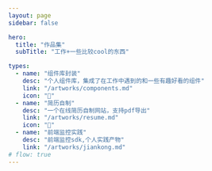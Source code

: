 ```yaml
---
layout: page
sidebar: false

hero:
  title: "作品集"
  subTitle: "工作+一些比较cool的东西"

types:
  - name: "组件库封装"
    desc: "个人组件库，集成了在工作中遇到的和一些有趣好看的组件"
    link: "/artworks/components.md"
    icon: "📝"
  - name: "简历自制"
    desc: "一个在线简历自制网站，支持pdf导出"
    link: "/artworks/resume.md"
    icon: "🏃"
  - name: "前端监控实践"
    desc: "前端监控sdk,个人实践产物"
    link: "/artworks/jiankong.md"
# flow: true
---
```


<script setup>
import Project from '../.vitepress/theme/view/Project.vue'
</script>

<Project/>